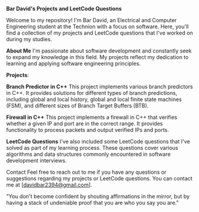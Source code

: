 **Bar David's Projects and LeetCode Questions**

Welcome to my repository! I'm Bar David, an Electrical and Computer Engineering student at the Technion with a focus on software. Here, you'll find a collection of my projects and LeetCode questions that I've worked on during my studies.

**About Me**
I'm passionate about software development and constantly seek to expand my knowledge in this field. My projects reflect my dedication to learning and applying software engineering principles.

**Projects**:

**Branch Predictor in C++**
This project implements various branch predictors in C++. It provides solutions for different types of branch predictions, including global and local history, global and local finite state machines (FSM), and different sizes of Branch Target Buffers (BTB).

**Firewall in C++**
This project implements a firewall in C++ that verifies whether a given IP and port are in the correct range. It provides functionality to process packets and output verified IPs and ports.

**LeetCode Questions**
I've also included some LeetCode questions that I've solved as part of my learning process. These questions cover various algorithms and data structures commonly encountered in software development interviews.

Contact
Feel free to reach out to me if you have any questions or suggestions regarding my projects or LeetCode questions. You can contact me at [davidbar2394@gmail.com].


"You don't become confident by shouting affirmations in the mirror, but by having a stack of undeniable proof that you are who you say you are."
